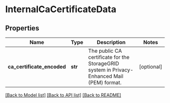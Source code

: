# InternalCaCertificateData

## Properties
Name | Type | Description | Notes
------------ | ------------- | ------------- | -------------
**ca_certificate_encoded** | **str** | The public CA certificate for the StorageGRID system in Privacy-Enhanced Mail (PEM) format. | [optional] 

[[Back to Model list]](../README.md#documentation-for-models) [[Back to API list]](../README.md#documentation-for-api-endpoints) [[Back to README]](../README.md)

